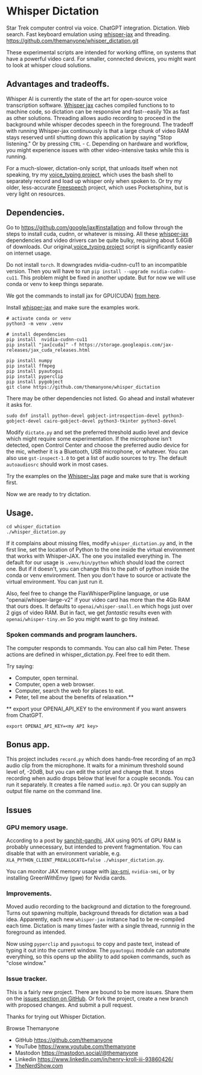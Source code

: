 # Whisper Dictation

Star Trek computer control via voice. ChatGPT integration. Dictation. Web search. Fast keyboard emulation using [whisper-jax](https://github.com/sanchit-gandhi/whisper-jax) and threading. https://github.com/themanyone/whisper_dictation.git

These experimental scripts are intended for working offline, on systems that have a powerful video card. For smaller, connected devices, you might want to look at whisper cloud solutions.

## Advantages and tradeoffs.

Whisper AI is currently the state of the art for open-source voice transcription software. [Whisper jax](https://github.com/sanchit-gandhi/whisper-jax) caches compiled functions to to machine code, so dictation can be responsive and fast--easily 10x as fast as other solutions. Threading allows audio recording to proceed in the background while whisper decodes speech in the foreground. The tradeoff with running Whisper-jax continuously is that a large chunk of video RAM stays reserved until shutting down this application by saying "Stop listening." Or by pressing `CTRL` - `C`. Depending on hardware and workflow, you might experience issues with other video-intensive tasks while this is running.

For a much-slower, dictation-only script, that unloads itself when not speaking, try my [voice_typing project](https://github.com/themanyone/voice_typing), which uses the bash shell to separately record and load up whisper only when spoken to. Or try my older, less-accurate [Freespeech](https://github.com/themanyone/freespeech-vr/tree/python3) project, which uses Pocketsphinx, but is very light on resources.

## Dependencies.

Go to https://github.com/google/jax#installation and follow through the steps to install cuda, cudnn, or whatever is missing. All these  [whisper-jax](https://github.com/sanchit-gandhi/whisper-jax) dependencies and video drivers can be quite bulky, requiring about 5.6GiB of downloads. Our original,[voice_typing project](https://github.com/themanyone/voice_typing) script is significantly easier on internet usage.

Do not install `torch`. It downgrades nvidia-cudnn-cu11 to an incompatible version. Then you will have to run `pip install --upgrade nvidia-cudnn-cu11`. This problem might be fixed in another update. But for now we will use conda or venv to keep things separate.

We got the commands to install jax for GPU(CUDA) [from here](https://jax.readthedocs.io/en/latest/index.html).

Install [whisper-jax](https://github.com/sanchit-gandhi/whisper-jax) and make sure the examples work.

```shell
# activate conda or venv
python3 -m venv .venv

# install dependencies
pip install  nvidia-cudnn-cu11
pip install "jax[cuda]" -f https://storage.googleapis.com/jax-releases/jax_cuda_releases.html

pip install numpy
pip install ffmpeg
pip install pyautogui
pip install pyperclip
pip install pygobject
git clone https://github.com/themanyone/whisper_dictation
```

There may be other dependencies not listed. Go ahead and install whatever it asks for.

```
sudo dnf install python-devel gobject-introspection-devel python3-gobject-devel cairo-gobject-devel python3-tkinter python3-devel
```

Modify `dictate.py` and set the preferred threshold audio level and device which might require some experimentation. If the microphone isn't detected, open Control Center and choose the preferred audio device for the mic, whether it is a Bluetooth, USB microphone, or whatever. You can also use `gst-inspect-1.0` to get a list of audio sources to try. The default `autoaudiosrc` should work in most cases. 

Try the examples on the [Whisper-Jax](https://github.com/openai/whisper_jax) page and make sure that is working first.

Now we are ready to try dictation.

## Usage.

```shell
cd whisper_dictation
./whisper_dictation.py
```

If it complains about missing files, modify `whisper_dictation.py` and, in the first line, set the location of Python to the one inside the virtual environment that works with Whisper-JAX. The one you installed everything in. The default for our usage is `.venv/bin/python` which should load the correct one. But if it doesn't, you can change this to the path of python inside the conda or venv environment. Then you don't have to source or activate the virtual environment. You can just run it.

Also, feel free to change the FlaxWhisperPipline language, or use "openai/whisper-large-v2" if your video card has more than the 4Gb RAM that ours does. It defaults to `openai/whisper-small.en` which hogs just over 2 gigs of video RAM. But in fact, we get *fantastic* results even with `openai/whisper-tiny.en` So you might want to go tiny instead.

### Spoken commands and program launchers.

The computer responds to commands. You can also call him Peter.
These actions are defined in whisper_dictation.py. Feel free to edit them.

Try saying:
- Computer, open terminal.
- Computer, open a web browser.
- Computer, search the web for places to eat.
- Peter, tell me about the benefits of relaxation.**

** export your OPENAI_API_KEY to the environment if you want answers from ChatGPT.

```
export OPENAI_API_KEY=<my API key>
```


## Bonus app.

This project includes `record.py` which does hands-free recording of an mp3 audio clip from the microphone. It waits for a minimum threshold sound level of, -20dB, but you can edit the script and change that. It stops recording when audio drops below that level for a couple seconds. You can run it separately. It creates a file named `audio.mp3`. Or you can supply an output file name on the command line.

## Issues

### GPU memory usage.

According to a post by [sanchit-gandhi](https://github.com/sanchit-gandhi/whisper-jax/issues/7#issuecomment-1531124418), JAX using 90% of GPU RAM is probably unnecessary, but intended to prevent fragmentation. You can disable that with an environment variable, e.g. `XLA_PYTHON_CLIENT_PREALLOCATE=false ./whisper_dictation.py`.

You can monitor JAX memory usage with [jax-smi](https://github.com/ayaka14732/jax-smi), `nvidia-smi`, or by installing GreenWithEnvy (gwe) for Nvidia cards.

### Improvements.

Moved audio recording to the background and dictation to the foreground. Turns out spawning multiple, background threads for dictation was a bad idea. Apparently, each new `whisper-jax` instance had to be re-compiled each time. Dictation is many times faster with a single thread, runnnig in the foreground as intended.

Now using `pyperclip` and `pyautogui` to copy and paste text, instead of typing it out into the current window. The `pyautogui` module can automate everything, so this opens up the ability to add spoken commands, such as "close window."

### Issue tracker.

This is a fairly new project. There are bound to be more issues. Share them on the [issues section on GitHub](https://github.com/themanyone/whisper_dictation/issues). Or fork the project, create a new branch with proposed changes. And submit a pull request.

Thanks for trying out Whisper Dictation.

Browse Themanyone
- GitHub https://github.com/themanyone
- YouTube https://www.youtube.com/themanyone
- Mastodon https://mastodon.social/@themanyone
- Linkedin https://www.linkedin.com/in/henry-kroll-iii-93860426/
- [TheNerdShow.com](http://thenerdshow.com/)
